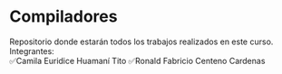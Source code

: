 # Compiladores
Repositorio donde estarán todos los trabajos realizados en este curso.\
Integrantes:\
:white_check_mark:Camila Euridice Huamaní Tito
:white_check_mark:Ronald Fabricio Centeno Cardenas
